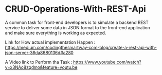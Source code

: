 # CRUD-Operations-With-REST-Api

A common task for front-end developers is to simulate a backend REST service 
to deliver some data in JSON format to the front-end application and make sure
everything is working as expected.

Link for How actual implementation Happen : 
https://medium.com/codingthesmartway-com-blog/create-a-rest-api-with-json-server-36da8680136d#a280

A Video link to Perform tha Task :
https://www.youtube.com/watch?v=x3NAo8zqdmo&feature=youtu.be
